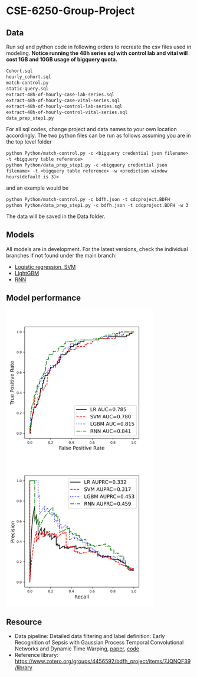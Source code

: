 # CSE-6250-Group-Project

## Data

Run sql and python code in following orders to recreate the csv files used in modeling. **Notice running the 48h series sql with control lab and vital will cost 1GB and 10GB usage of bigquery quota.**

```
Cohort.sql
hourly_cohort.sql
match-control.py
static-query.sql
extract-48h-of-hourly-case-lab-series.sql
extract-48h-of-hourly-case-vital-series.sql
extract-48h-of-hourly-control-lab-series.sql
extract-48h-of-hourly-control-vital-series.sql
data_prep_step1.py
```

For all sql codes, change project and data names to your own location accordingly. The two python files can be run as follows assuming you are in the top level folder
```
python Python/match-control.py -c <bigquery credential json filename> -t <bigquery table reference>
python Python/data_prep_step1.py -c <bigquery credential json filename> -t <bigquery table reference> -w <prediction window hours(default is 3)>
```
and an example would be
```
python Python/match-control.py -c bdfh.json -t cdcproject.BDFH
python Python/data_prep_step1.py -c bdfh.json -t cdcproject.BDFH -w 3
```
The data will be saved in the Data folder. 

## Models

All models are in development. For the latest versions, check the individual branches if not found under the main branch:

* [Logistic regression, SVM](https://github.gatech.edu/amalhotra60/CSE-6250-Group-Project/blob/main/Lightgbm__LR_SVM_Model.ipynb)
* [LightGBM](https://github.gatech.edu/amalhotra60/CSE-6250-Group-Project/blob/main/Lightgbm_Model.ipynb)
* [RNN](https://github.gatech.edu/amalhotra60/CSE-6250-Group-Project/blob/main/RNN_Model.ipynb)

## Model performance

<img src="output/auc_compare.png" alt="drawing" width="400" height="400"/> <img src="output/auprc_compare.png" alt="drawing" width="400" height="400"/>

## Resource

* Data pipeline: Detailed data filtering and label definition: Early Recognition of Sepsis with Gaussian Process Temporal
Convolutional Networks and Dynamic Time Warping, [paper](http://proceedings.mlr.press/v106/moor19a/moor19a.pdf), [code](https://github.com/BorgwardtLab/mgp-tcn/tree/master/src/query)
* Reference library: https://www.zotero.org/groups/4456592/bdfh_project/items/7JQNQF39/library
